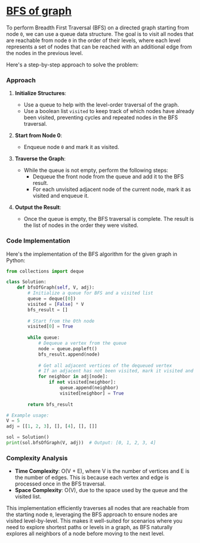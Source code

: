 # [BFS of graph](https://www.geeksforgeeks.org/problems/bfs-traversal-of-graph/1)

To perform Breadth First Traversal (BFS) on a directed graph starting from node `0`, we can use a queue data structure. The goal is to visit all nodes that are reachable from node `0` in the order of their levels, where each level represents a set of nodes that can be reached with an additional edge from the nodes in the previous level.

Here's a step-by-step approach to solve the problem:

### Approach

1. **Initialize Structures**:
   - Use a queue to help with the level-order traversal of the graph.
   - Use a boolean list `visited` to keep track of which nodes have already been visited, preventing cycles and repeated nodes in the BFS traversal.

2. **Start from Node 0**:
   - Enqueue node `0` and mark it as visited.

3. **Traverse the Graph**:
   - While the queue is not empty, perform the following steps:
     - Dequeue the front node from the queue and add it to the BFS result.
     - For each unvisited adjacent node of the current node, mark it as visited and enqueue it.

4. **Output the Result**:
   - Once the queue is empty, the BFS traversal is complete. The result is the list of nodes in the order they were visited.

### Code Implementation

Here's the implementation of the BFS algorithm for the given graph in Python:

```python
from collections import deque

class Solution:
    def bfsOfGraph(self, V, adj):
        # Initialize a queue for BFS and a visited list
        queue = deque([0])
        visited = [False] * V
        bfs_result = []
        
        # Start from the 0th node
        visited[0] = True
        
        while queue:
            # Dequeue a vertex from the queue
            node = queue.popleft()
            bfs_result.append(node)
            
            # Get all adjacent vertices of the dequeued vertex
            # If an adjacent has not been visited, mark it visited and enqueue it
            for neighbor in adj[node]:
                if not visited[neighbor]:
                    queue.append(neighbor)
                    visited[neighbor] = True
        
        return bfs_result

# Example usage:
V = 5
adj = [[1, 2, 3], [], [4], [], []]

sol = Solution()
print(sol.bfsOfGraph(V, adj))  # Output: [0, 1, 2, 3, 4]
```

### Complexity Analysis

- **Time Complexity**: O(V + E), where V is the number of vertices and E is the number of edges. This is because each vertex and edge is processed once in the BFS traversal.
- **Space Complexity**: O(V), due to the space used by the queue and the visited list.

This implementation efficiently traverses all nodes that are reachable from the starting node `0`, leveraging the BFS approach to ensure nodes are visited level-by-level. This makes it well-suited for scenarios where you need to explore shortest paths or levels in a graph, as BFS naturally explores all neighbors of a node before moving to the next level.
